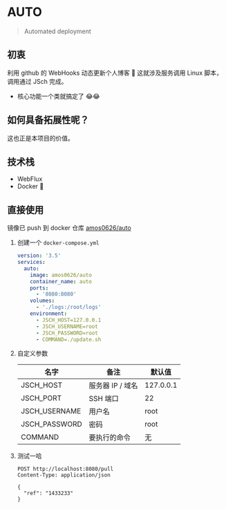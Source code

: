 # AUTO
> Automated deployment

## 初衷
利用 github 的 WebHooks 动态更新个人博客 :notebook:
这就涉及服务调用 Linux 脚本，调用通过 JSch 完成。
- 核心功能一个类就搞定了 :joy::joy:

## 如何具备拓展性呢？
这也正是本项目的价值。

## 技术栈
- WebFlux
- Docker :whale2:

## 直接使用
镜像已 push 到 docker 仓库 [amos0626/auto](https://hub.docker.com/repository/docker/amos0626/auto)

1. 创建一个 `docker-compose.yml`
    ```yaml
    version: '3.5'
    services:
      auto:
        image: amos0626/auto
        container_name: auto
        ports:
          - '8080:8080'
        volumes:
          - './logs:/root/logs'
        environment:
          - JSCH_HOST=127.0.0.1
          - JSCH_USERNAME=root
          - JSCH_PASSWORD=root
          - COMMAND=./update.sh
    ```

2. 自定义参数

    |名字|备注|默认值|
    |---|---|---|
    |JSCH_HOST|服务器 IP / 域名|127.0.0.1|
    |JSCH_PORT|SSH 端口|22|
    |JSCH_USERNAME|用户名|root|
    |JSCH_PASSWORD|密码|root|
    |COMMAND|要执行的命令|无|

3. 测试一哈

    ```http request
    POST http://localhost:8080/pull
    Content-Type: application/json
    
    {
      "ref": "1433233"
    }
    
    ```